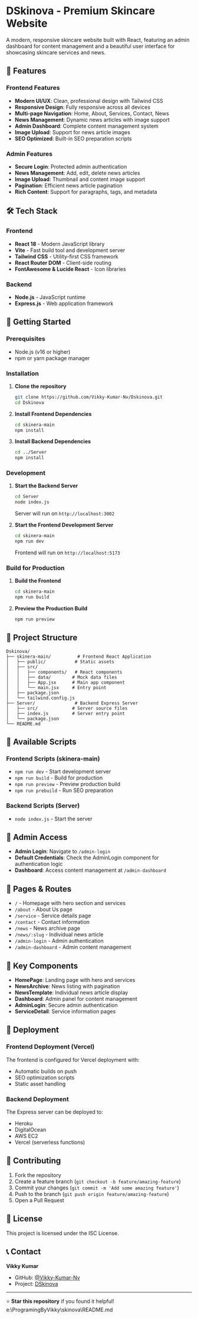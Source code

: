 # DSkinova - Premium Skincare Website

A modern, responsive skincare website built with React, featuring an admin dashboard for content management and a beautiful user interface for showcasing skincare services and news.

## 🌟 Features

### Frontend Features
- **Modern UI/UX**: Clean, professional design with Tailwind CSS
- **Responsive Design**: Fully responsive across all devices
- **Multi-page Navigation**: Home, About, Services, Contact, News
- **News Management**: Dynamic news articles with image support
- **Admin Dashboard**: Complete content management system
- **Image Upload**: Support for news article images
- **SEO Optimized**: Built-in SEO preparation scripts

### Admin Features
- **Secure Login**: Protected admin authentication
- **News Management**: Add, edit, delete news articles
- **Image Upload**: Thumbnail and content image support
- **Pagination**: Efficient news article pagination
- **Rich Content**: Support for paragraphs, tags, and metadata

## 🛠️ Tech Stack

### Frontend
- **React 18** - Modern JavaScript library
- **Vite** - Fast build tool and development server
- **Tailwind CSS** - Utility-first CSS framework
- **React Router DOM** - Client-side routing
- **FontAwesome & Lucide React** - Icon libraries

### Backend
- **Node.js** - JavaScript runtime
- **Express.js** - Web application framework

## 🚀 Getting Started

### Prerequisites
- Node.js (v16 or higher)
- npm or yarn package manager

### Installation

1. **Clone the repository**
   ```bash
   git clone https://github.com/Vikky-Kumar-Nv/Dskinova.git
   cd Dskinova
   ```

2. **Install Frontend Dependencies**
   ```bash
   cd skinera-main
   npm install
   ```

3. **Install Backend Dependencies**
   ```bash
   cd ../Server
   npm install
   ```

### Development

1. **Start the Backend Server**
   ```bash
   cd Server
   node index.js
   ```
   Server will run on `http://localhost:3002`

2. **Start the Frontend Development Server**
   ```bash
   cd skinera-main
   npm run dev
   ```
   Frontend will run on `http://localhost:5173`

### Build for Production

1. **Build the Frontend**
   ```bash
   cd skinera-main
   npm run build
   ```

2. **Preview the Production Build**
   ```bash
   npm run preview
   ```

## 📁 Project Structure

```
Dskinova/
├── skinera-main/          # Frontend React Application
│   ├── public/           # Static assets
│   ├── src/
│   │   ├── components/   # React components
│   │   ├── data/        # Mock data files
│   │   ├── App.jsx      # Main app component
│   │   └── main.jsx     # Entry point
│   ├── package.json
│   └── tailwind.config.js
├── Server/               # Backend Express Server
│   ├── src/             # Server source files
│   ├── index.js         # Server entry point
│   └── package.json
└── README.md
```

## 🎨 Available Scripts

### Frontend Scripts (skinera-main)
- `npm run dev` - Start development server
- `npm run build` - Build for production
- `npm run preview` - Preview production build
- `npm run prebuild` - Run SEO preparation

### Backend Scripts (Server)
- `node index.js` - Start the server

## 🔐 Admin Access

- **Admin Login**: Navigate to `/admin-login`
- **Default Credentials**: Check the AdminLogin component for authentication logic
- **Dashboard**: Access content management at `/admin-dashboard`

## 📱 Pages & Routes

- `/` - Homepage with hero section and services
- `/about` - About Us page
- `/service` - Service details page
- `/contact` - Contact information
- `/news` - News archive page
- `/news/:slug` - Individual news article
- `/admin-login` - Admin authentication
- `/admin-dashboard` - Admin content management

## 🎯 Key Components

- **HomePage**: Landing page with hero and services
- **NewsArchive**: News listing with pagination
- **NewsTemplate**: Individual news article display
- **Dashboard**: Admin panel for content management
- **AdminLogin**: Secure admin authentication
- **ServiceDetail**: Service information pages

## 🚀 Deployment

### Frontend Deployment (Vercel)
The frontend is configured for Vercel deployment with:
- Automatic builds on push
- SEO optimization scripts
- Static asset handling

### Backend Deployment
The Express server can be deployed to:
- Heroku
- DigitalOcean
- AWS EC2
- Vercel (serverless functions)

## 🤝 Contributing

1. Fork the repository
2. Create a feature branch (`git checkout -b feature/amazing-feature`)
3. Commit your changes (`git commit -m 'Add some amazing feature'`)
4. Push to the branch (`git push origin feature/amazing-feature`)
5. Open a Pull Request

## 📝 License

This project is licensed under the ISC License.

## 📞 Contact

**Vikky Kumar**
- GitHub: [@Vikky-Kumar-Nv](https://github.com/Vikky-Kumar-Nv)
- Project: [DSkinova](https://github.com/Vikky-Kumar-Nv/Dskinova)

---

⭐ **Star this repository** if you found it helpful!</content>
<parameter name="filePath">e:\ProgramingByVikky\skinova\README.md

